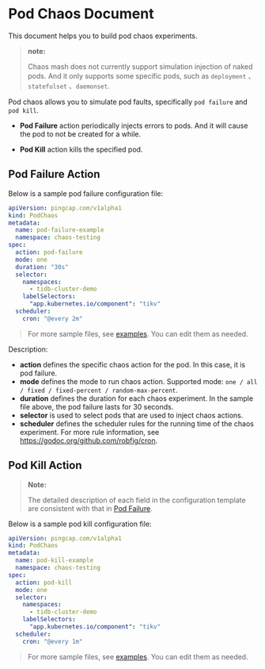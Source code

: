# Pod Chaos Document

This document helps you to build pod chaos experiments. 

> **note:** 
> 
> Chaos mash does not currently support simulation injection of naked pods. And it only supports some specific pods, such as `deployment` 、`statefulset` 、`daemonset`. 

Pod chaos allows you to simulate pod faults, specifically `pod failure` and `pod kill`.

- **Pod Failure** action periodically injects errors to pods. And it will cause the pod to not be created for a while.

- **Pod Kill** action kills the specified pod.

## Pod Failure Action

Below is a sample pod failure configuration file:

```yaml
apiVersion: pingcap.com/v1alpha1
kind: PodChaos
metadata:
  name: pod-failure-example
  namespace: chaos-testing
spec:
  action: pod-failure
  mode: one
  duration: "30s"
  selector:
    namespaces:
      - tidb-cluster-demo
    labelSelectors:
      "app.kubernetes.io/component": "tikv"
  scheduler:
    cron: "@every 2m"
```

> For more sample files, see [examples](../examples). You can edit them as needed. 

Description:

* **action** defines the specific chaos action for the pod. In this case, it is pod failure.
* **mode** defines the mode to run chaos action. Supported mode: `one / all / fixed / fixed-percent / random-max-percent`.
* **duration** defines the duration for each chaos experiment. In the sample file above, the pod failure lasts for 30 seconds.
* **selector** is used to select pods that are used to inject chaos actions.
* **scheduler** defines the scheduler rules for the running time of the chaos experiment. For more rule information, see <https://godoc.org/github.com/robfig/cron>.

## Pod Kill Action

> **Note:** 
> 
> The detailed description of each field in the configuration template are consistent with that in [Pod Failure](#Pod-Failure-Action).

Below is a sample pod kill configuration file:

```yaml
apiVersion: pingcap.com/v1alpha1
kind: PodChaos
metadata:
  name: pod-kill-example
  namespace: chaos-testing
spec:
  action: pod-kill
  mode: one
  selector:
    namespaces:
      - tidb-cluster-demo
    labelSelectors:
      "app.kubernetes.io/component": "tikv"
  scheduler:
    cron: "@every 1m"
```

> For more sample files, see [examples](../examples). You can edit them as needed. 
